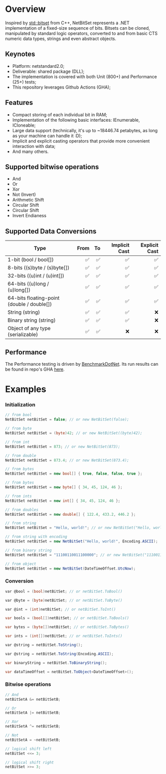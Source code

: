 # Overview

Inspired by [std::bitset](https://en.cppreference.com/w/cpp/utility/bitset) from C++, NetBitSet represents a .NET implementation of a fixed-size sequence of bits. Bitsets can be cloned, manipulated by standard logic operators, converted to and from basic CTS numeric data types, strings and even abstract objects.

## Keynotes
- Platform: netstandard2.0;
- Deliverable: shared package (DLL);
- The implementation is covered with both Unit  (800+) and Performance (25+) tests;
- This repository leverages Github Actions (GHA);

## Features
- Compact storing of each individual bit in RAM;
- Implementation of the following basic interfaces: IEnumerable, ICloneable;
- Large data support (technically, it's up to ~18446.74 petabytes, as long as your machine can handle it :D);
- Implicit and explicit casting operators that provide more convenient interaction with data;
- And many others.

## Supported bitwise operations
- And
- Or
- Xor
- Not (Invert)
- Arithmetic Shift
- Circular Shift
- Circular Shift
- Invert Endianess

## Supported Data Conversions

| Type                                   		| From | To | Implicit Cast | Explicit Cast |
|-----------------------------------------------|-----:| --:|--------------:|--------------:|
| 1-bit (bool / bool[])							|  ✅  | ✅ |       ✅      |       ✅       |
| 8-bits ((s)byte / (s)byte[])					|  ✅  | ✅ |       ✅      |       ✅       |
| 32-bits ((u)int / (u)int[])					|  ✅  | ✅ |       ✅      |       ✅       |
| 64-bits ((u)long / (u)long[])					|  ✅  | ✅ |       ✅      |       ✅       |
| 64-bits floating-point (double / double[])	|  ✅  | ✅ |       ✅      |       ✅       |
| String (string)								|  ✅  | ✅ |       ✅      |       ❌       |
| Binary string (string)						|  ✅  | ✅ |       ✅      |       ❌       |
| Object of any type (serializable)				|  ✅  | ✅ |       ❌      |       ❌       |

## Performance

The Performance testing is driven by [BenchmarkDotNet](https://github.com/dotnet/BenchmarkDotNet).
Its run results can be found in repo's GHA [here](https://github.com/Menaver/menaver.netbitset/actions/workflows/run-perf-tests.yml).

# Examples

### Initialization

```cs
// from bool
NetBitSet netBitSet = false; // or new NetBitSet(false);

// from byte
NetBitSet netBitSet = (byte)42; // or new NetBitSet((byte)42);

// from int
NetBitSet netBitSet = 873; // or new NetBitSet(873);

// from double
NetBitSet netBitSet = 873.4; // or new NetBitSet(873.4);

// from bytes
NetBitSet netBitSet = new bool[] { true, false, false, true };

// from bytes
NetBitSet netBitSet = new byte[] { 34, 45, 124, 46 };

// from ints
NetBitSet netBitSet = new int[] { 34, 45, 124, 46 };

// from doubles
NetBitSet netBitSet = new double[] { 122.4, 433.2, 446.2 };

// from string
NetBitSet netBitSet = "Hello, world!"; // or new NetBitSet("Hello, world!");

// from string with encoding
NetBitSet netBitSet = new NetBitSet("Hello, world!", Encoding.ASCII);

// from binary string
NetBitSet netBitSet = "11100110011100000"; // or new NetBitSet("11100110011100000");

// from object
NetBitSet netBitSet = new NetBitSet(DateTimeOffset.UtcNow);
```

### Conversion

```cs
var @bool = (bool)netBitSet; // or netBitSet.ToBool()

var @byte = (byte)netBitSet; // or netBitSet.ToByte()

var @int = (int)netBitSet; // or netBitSet.ToInt()

var bools = (bool[])netBitSet; // or netBitSet.ToBools()

var bytes = (byte[])netBitSet; // or netBitSet.ToBytes()

var ints = (int[])netBitSet; // or netBitSet.ToInts()

var @string = netBitSet.ToString();

var @string = netBitSet.ToString(Encoding.ASCII);

var binaryString = netBitSet.ToBinaryString();

var dataTimeOffset = netBitSet.ToObject<DateTimeOffset>();
```

### Bitwise operations

```cs
// And
netBitSetA &= netBitSetB;

// Or
netBitSetA |= netBitSetB;

// Xor
netBitSetA ^= netBitSetB;

// Not
netBitSetA = ~netBitSetB;

// logical shift left
netBitSet <<= 3;

// logical shift right
netBitSet >>= 3;
```
